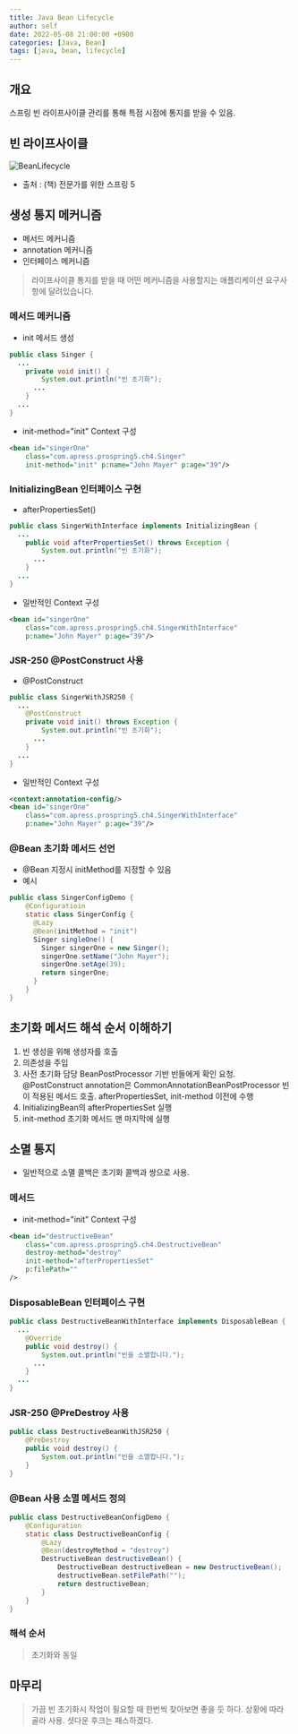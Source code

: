 ```yaml
---
title: Java Bean Lifecycle
author: self
date: 2022-05-08 21:00:00 +0900
categories: [Java, Bean]
tags: [java, bean, lifecycle]
---
```


## 개요
스프링 빈 라이프사이클 관리를 통해 특점 시점에 통지를 받을 수 있음.

## 빈 라이프사이클
![BeanLifecycle](https://raw.githubusercontent.com/bonclay/bonclay.github.io/main/image/blog_0508_01.png)
* 출처 : (책) 전문가를 위한 스프링 5

## 생성 통지 메커니즘
* 메서드 메커니즘
* annotation 메커니즘
* 인터페이스 메커니즘

> 라이프사이클 통지를 받을 때 어떤 메커니즘을 사용할지는 애플리케이션 요구사항에 달려있습니다.

### 메서드 메커니즘
* init 메서드 생성
```java
public class Singer {
  ...
    private void init() {
        System.out.println("빈 초기화");
      ...
    }
  ...
}
```
* init-method="init" Context 구성
```xml
<bean id="singerOne"
    class="com.apress.prospring5.ch4.Singer"
    init-method="init" p:name="John Mayer" p:age="39"/>
```

### InitializingBean 인터페이스 구현
* afterPropertiesSet()
```java
public class SingerWithInterface implements InitializingBean {
  ...
    public void afterPropertiesSet() throws Exception {
        System.out.println("빈 초기화");
      ...
    }
  ...
}
```

* 일반적인 Context 구성
```xml
<bean id="singerOne"
    class="com.apress.prospring5.ch4.SingerWithInterface"
    p:name="John Mayer" p:age="39"/>
```

### JSR-250 @PostConstruct 사용
* @PostConstruct
```java
public class SingerWithJSR250 {
  ...
    @PostConstruct
    private void init() throws Exception {
        System.out.println("빈 초기화");
      ...
    }
  ...
}
```

* 일반적인 Context 구성
```xml
<context:annotation-config/>
<bean id="singerOne"
    class="com.apress.prospring5.ch4.SingerWithInterface"
    p:name="John Mayer" p:age="39"/>
```

### @Bean 초기화 메서드 선언
* @Bean 지정시 initMethod를 지정할 수 있음
* 예시
```java
public class SingerConfigDemo {
    @Configuratioin
    static class SingerConfig {
      @Lazy
      @Bean(initMethod = "init")
      Singer singleOne() {
        Singer singerOne = new Singer();
        singerOne.setName("John Mayer");
        singerOne.setAge(39);
        return singerOne;
      }
    }
}
```

## 초기화 메서드 해석 순서 이해하기
1. 빈 생성을 위해 생성자를 호출
2. 의존성을 주입
3. 사전 초기화 담당 BeanPostProcessor 기반 빈들에게 확인 요청. @PostConstruct annotation은 CommonAnnotationBeanPostProcessor 빈이 적용된 메서드 호출. afterPropertiesSet, init-method 이전에 수행
4. InitializingBean의 afterPropertiesSet 실행
5. init-method 초기화 메서드 맨 마지막에 실행

## 소멸 통지
* 일반적으로 소멸 콜백은 초기화 콜백과 쌍으로 사용.

### 메서드
* init-method="init" Context 구성
```xml
<bean id="destructiveBean"
    class="com.apress.prospring5.ch4.DestructiveBean"
    destroy-method="destroy"
    init-method="afterPropertiesSet"
    p:filePath=""
/>
```

### DisposableBean 인터페이스 구현
```java
public class DestructiveBeanWithInterface implements DisposableBean {
  ...
    @Override
    public void destroy() {
        System.out.println("빈을 소멸합니다.");
      ...
    }
  ...
}
```

### JSR-250 @PreDestroy 사용
```java
public class DestructiveBeanWithJSR250 {
    @PreDestroy
    public void destroy() {
        System.out.println("빈을 소멸합니다.");
    }
}
```

### @Bean 사용 소멸 메서드 정의
```java
public class DestructiveBeanConfigDemo {
    @Configuration
    static class DestructiveBeanConfig {
        @Lazy
        @Bean(destroyMethod = "destroy")
        DestructiveBean destructiveBean() {
            DestructiveBean destructiveBean = new DestructiveBean();
            destructiveBean.setFilePath("");
            return destructiveBean;
        }
    }
}
```
### 해석 순서
> 초기화와 동일

## 마무리
> 가끔 빈 초기화시 작업이 필요할 때 한번씩 찾아보면 좋을 듯 하다. 상황에 따라 골라 사용. 셧다운 후크는 패스하겠다.
